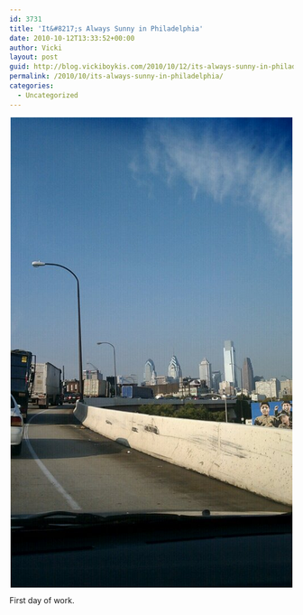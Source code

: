 ```yaml
---
id: 3731
title: 'It&#8217;s Always Sunny in Philadelphia'
date: 2010-10-12T13:33:52+00:00
author: Vicki
layout: post
guid: http://blog.vickiboykis.com/2010/10/12/its-always-sunny-in-philadelphia/
permalink: /2010/10/its-always-sunny-in-philadelphia/
categories:
  - Uncategorized
---
```

<img style="display:block;margin-right:auto;margin-left:auto;" alt="image" src="https://raw.githubusercontent.com/veekaybee/wlb/gh-pages/assets/images/2010/10/wpid-IMAG0401.jpg" />

First day of work.